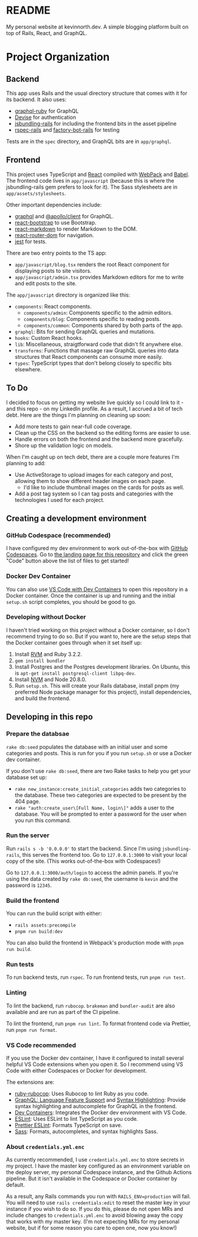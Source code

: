 # README

My personal website at kevinnorth.dev. A simple blogging platform built on top of Rails, React, and GraphQL.

# Project Organization

## Backend

This app uses Rails and the usual directory structure that comes with it for its backend. It also uses:

 - [graphql-ruby](https://github.com/rmosolgo/graphql-ruby) for GraphQL
 - [Devise](https://github.com/heartcombo/devise) for authentication
 - [jsbundling-rails](https://github.com/rails/jsbundling-rails) for including the frontend bits in the asset pipeline
 - [rspec-rails](https://github.com/rspec/rspec-rails) and [factory-bot-rails](https://github.com/thoughtbot/factory_bot_rails) for testing

Tests are in the `spec` directory, and GraphQL bits are in `app/graphql`.

## Frontend

This project uses TypeScript and [React](https://react.dev/) compiled with [WebPack](https://webpack.js.org/) and [Babel](https://babeljs.io/). The frontend code lives in `app/javascript` (because this is where the jsbundling-rails gem prefers to look for it). The Sass stylesheets are in `app/assets/stylesheets`.

Other important dependencies include:

 - [graphql](https://github.com/graphql/graphql-js) and [@apollo/client](https://www.apollographql.com/docs/react/) for GraphQL.
 - [react-bootstrap](https://react-bootstrap.netlify.app/) to use Bootstrap.
 - [react-markdown](https://github.com/remarkjs/react-markdown) to render Markdown to the DOM.
 - [react-router-dom](https://reactrouter.com/en/main) for navigation.
 - [jest](https://jestjs.io/) for tests.

There are two entry points to the TS app:

 - `app/javascript/blog.tsx` renders the root React component for displaying posts to site visitors.
 - `app/javascript/admin.tsx` provides Markdown editors for me to write and edit posts to the site.

The `app/javascript` directory is organized like this:

 - `components`: React components.
   - `components/admin`: Components specific to the admin editors.
   - `components/blog`: Components specific to reading posts.
   - `components/common`: Components shared by both parts of the app.
 - `graphql`: Bits for sending GraphQL queries and mutations.
 - `hooks`: Custom React hooks.
 - `lib`: Miscellaneous, straigtforward code that didn't fit anywhere else.
 - `transforms`: Functions that massage raw GraphQL queries into data structures that React components can consume more easily.
 - `types`: TypeScript types that don't belong closely to specific bits elsewhere.

## To Do

I decided to focus on getting my website live quickly so I could link to it - and this repo - on my LinkedIn profile. As a result, I accrued a bit of tech debt. Here are the things I'm planning on cleaning up soon:

 - Add more tests to gain near-full code coverage.
 - Clean up the CSS on the backend so the editing forms are easier to use.
 - Handle errors on both the frontend and the backend more gracefully.
 - Shore up the validation logic on models.

When I'm caught up on tech debt, there are a couple more features I'm planning to add:
 
 - Use ActiveStorage to upload images for each category and post, allowing them to show different header images on each page.
   - I'd like to include thumbnail images on the cards for posts as well.
 - Add a post tag system so I can tag posts and categories with the technologies I used for each project.

## Creating a development environment

### GitHub Codespace (recommended)

I have configured my dev environment to work out-of-the-box with [GitHub Codespaces](https://docs.github.com/en/codespaces/overview). Go to [the landing page for this repository](https://github.com/KevinNorth/Personal-Blog) and click the green "Code" button above the list of files to get started!

### Docker Dev Container

You can also use [VS Code with Dev Containers](https://code.visualstudio.com/docs/devcontainers/containers) to open this repository in a Docker container. Once the container is up and running and the initial `setup.sh` script completes, you should be good to go.

### Developing without Docker

I haven't tried working on this project without a Docker container, so I don't recommend trying to do so. But if you want to, here are the setup steps that the Docker container goes through when it set itself up:

 1. Install [RVM](https://rvm.io/) and Ruby 3.2.2.
 2. `gem install bundler`
 3. Install Postgres and the Postgres development libraries. On Ubuntu, this is `apt-get install postgresql-client libpq-dev`.
 4. Install [NVM](https://github.com/nvm-sh/nvm) and Node 20.8.0.
 5. Run `setup.sh`. This will create your Rails database, install pnpm (my preferred Node package manager for this project), install dependencies, and build the frontend.

## Developing in this repo

### Prepare the databsae

`rake db:seed` populates the database with an initial user and some categories and posts. This is run for you if you run `setup.sh` or use a Docker dev container.

If you don't use `rake db:seed`, there are two Rake tasks to help you get your database set up:

 - `rake new_instance:create_initial_categories` adds two categories to the database. These two categories are expected to be present by the 404 page.
 - `rake "auth:create_user\[Full Name, login\]"` adds a user to the database. You will be prompted to enter a password for the user when you run this command.

### Run the server

Run `rails s -b '0.0.0.0'` to start the backend. Since I'm using `jsbundling-rails`, this serves the frontend too. Go to `127.0.0.1:3000` to visit your local copy of the site. (This works out-of-the-box with Codespaces!)

Go to `127.0.0.1:3000/auth/login` to access the admin panels. If you're using the data created by `rake db:seed`, the username is `kevin` and the password is `12345`.

### Build the frontend

You can run the build script with either:

 - `rails assets:precompile`
 - `pnpm run build:dev`

You can also build the frontend in Webpack's production mode with `pnpm run build`.

### Run tests

To run backend tests, run `rspec`. To run frontend tests, run `pnpm run test`.

### Linting

To lint the backend, run `rubocop`. `brakeman` and `bundler-audit` are also available and are run as part of the CI pipeline.

To lint the frontend, run `pnpm run lint`. To format frontend code via Prettier, run `pnpm run format`.

### VS Code recommended

If you use the Docker dev container, I have it configured to install several helpful VS Code extensions when you open it. So I recommend using VS Code with either Codespaces or Docker for development.

The extensions are:

 - [ruby-rubocop](https://marketplace.visualstudio.com/items?itemName=misogi.ruby-rubocop): Uses Rubocop to lint Ruby as you code.
 - [GraphQL: Language Feature Support](https://marketplace.visualstudio.com/items?itemName=GraphQL.vscode-graphql) and [Syntax Highlighting](https://marketplace.visualstudio.com/items?itemName=GraphQL.vscode-graphql-syntax): Provide syntax highlighting and autocomplete for GraphQL in the frontend.
 - [Dev Containers](https://marketplace.visualstudio.com/items?itemName=ms-vscode-remote.remote-containers): Integrates the Docker dev environment with VS Code.
 - [ESLint](https://marketplace.visualstudio.com/items?itemName=dbaeumer.vscode-eslint): Uses ESLint to lint TypeScript as you code.
 - [Prettier ESLint](https://marketplace.visualstudio.com/items?itemName=rvest.vs-code-prettier-eslint): Formats TypeScript on save.
 - [Sass](https://marketplace.visualstudio.com/items?itemName=Syler.sass-indented): Formats, autocompletes, and syntax highlights Sass.

### About `credentials.yml.enc`

As currently recommended, I use `credentials.yml.enc` to store secrets in my project. I have the master key configured as an environment variable on the deploy server, my personal Codespace instance, and the Github Actions pipeline. But it isn't available in the Codespace or Docker container by default.

As a result, any Rails commands you run with `RAILS_ENV=production` will fail. You will need to use `rails credentials:edit` to reset the master key in your instance if you wish to do so. If you do this, please do not open MRs and include changes to `credentials.yml.enc` to avoid blowing away the copy that works with my master key. (I'm not expecting MRs for my personal website, but if for some reason you care to open one, now you know!)
